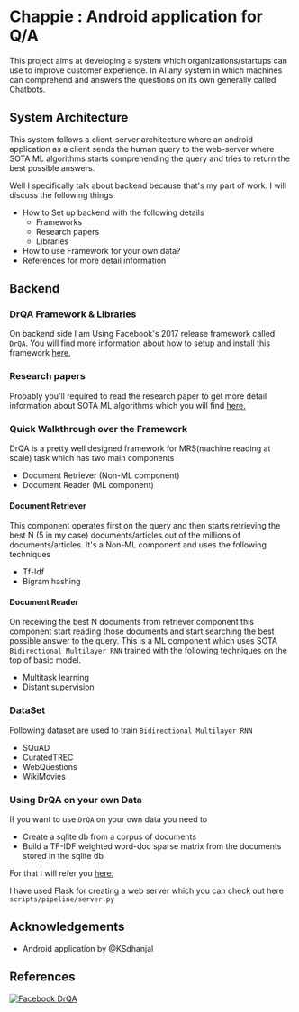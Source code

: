 # Chappie : Android application for Q/A
This project aims at developing a system which organizations/startups can use to improve customer experience. In AI any system in which machines can comprehend and answers the questions on its own generally called Chatbots.

## System Architecture
This system follows a client-server architecture where an android application as a client sends the human query to the web-server where SOTA ML algorithms starts comprehending the query and tries to return the best possible answers.

Well I specifically talk about backend because that's my part of work. I will discuss the following things  
- How to Set up backend with the following details
  - Frameworks
  - Research papers
  - Libraries
- How to use Framework for your own data?
- References for more detail information

## Backend

### DrQA Framework & Libraries

On backend side I am Using Facebook's 2017 release framework called `DrQA`.
You will find more information about how to setup and install this framework [here.](https://github.com/facebookresearch/DrQA)

### Research papers
Probably you'll required to read the research paper to get more detail information about SOTA ML algorithms which you will find [here.](https://arxiv.org/abs/1704.00051)

### Quick Walkthrough over the Framework
DrQA is a pretty well designed framework for MRS(machine reading at scale) task which has two main components
- Document Retriever (Non-ML component)
- Document Reader (ML component)

#### Document Retriever
This component operates first on the query and then starts retrieving the best N (5 in my case) documents/articles out of the millions of documents/articles.
It's a Non-ML component and uses the following techniques
- Tf-Idf
- Bigram hashing

#### Document Reader
On receiving the best N documents from retriever component this component start reading those documents and start searching the best possible answer to the query. This is a ML component which uses SOTA `Bidirectional Multilayer RNN` trained with the following techniques on the top of basic model.
- Multitask learning
- Distant supervision



### DataSet
Following dataset are used to train `Bidirectional Multilayer RNN`
- SQuAD
- CuratedTREC
- WebQuestions
- WikiMovies

### Using DrQA on your own Data
If you want to use `DrQA` on your own data you need to
- Create a sqlite db from a corpus of documents
- Build a TF-IDF weighted word-doc sparse matrix from the documents stored in the sqlite db

For that I will refer you [here.](https://github.com/facebookresearch/DrQA/tree/master/scripts/retriever)

I have used Flask for creating a web server which you can check out here `scripts/pipeline/server.py`

## Acknowledgements
- Android application by @KSdhanjal

## References
[![Facebook DrQA](http://img.youtube.com/vi/1RN88O9C13U/0.jpg)](http://www.youtube.com/watch?v=1RN88O9C13U)

